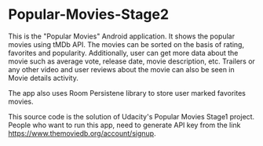 # Popular-Movies-Stage2
This is the "Popular Movies" Android application. It shows the popular movies using tMDb API. The movies can be sorted on the basis of rating, favorites and popularity. Additionally, user can get more data about the movie such as average vote, release date, movie description, etc. Trailers or any other video and user reviews about the movie can also be seen in Movie details activity. 

The app also uses Room Persistene library to store user marked favorites movies.

This source code is the solution of Udacity's Popular Movies Stage1 project. People who want to run this app, need to generate API key from the link https://www.themoviedb.org/account/signup.
